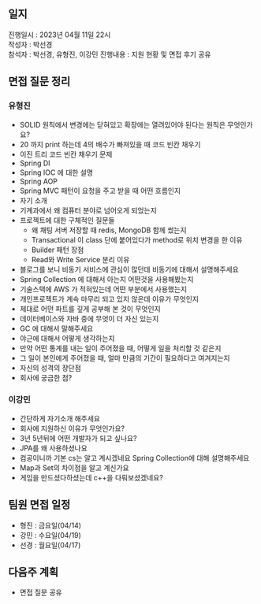 ## 일지
진행일시 : 2023년 04월 11일 22시  
작성자 : 박선경  
참석자 : 박선경, 유형진, 이강민
진행내용 : 지원 현황 및 면접 후기 공유

## 면접 질문 정리

### 유형진
- SOLID 원칙에서 변경에는 닫혀있고 확장에는 열려있어야 된다는 원칙은 무엇인가요?
- 20 까지 print 하는데 4의 배수가 빠져있을 때 코드 빈칸 채우기
- 이진 트리 코드 빈칸 채우기 문제
- Spring DI
- Spring IOC 에 대한 설명
- Spring AOP
- Spring MVC 패턴이 요청을 주고 받을 때 어떤 흐름인지
- 자기 소개
- 기계과에서 왜 컴퓨터 분야로 넘어오게 되었는지
- 프로젝트에 대한 구체적인 질문들
  - 왜 채팅 서버 저장할 때 redis, MongoDB 함께 썼는지
  - Transactional 이 class 단에 붙어있다가 method로 위치 변경을 한 이유
  - Builder 패턴 장점
  - Read와 Write Service 분리 이유
- 블로그를 보니 비동기 서비스에 관심이 많던데 비동기에 대해서 설명해주세요
- Spring Collection 에 대해서 아는지 어떤것을 사용해봤는지
- 기술스택에 AWS 가 적혀있는데 어떤 부분에서 사용했는지
- 개인프로젝트가 계속 마무리 되고 있지 않은데 이유가 무엇인지
- 제대로 어떤 파트를 깊게 공부해 본 것이 무엇인지
- 데이터베이스와 자바 중에 무엇이 더 자신 있는지
- GC 에 대해서 말해주세요
- 야근에 대해서 어떻게 생각하는지
- 만약 어떤 통계를 내는 일이 주어졌을 때, 어떻게 일을 처리할 것 같은지
- 그 일이 본인에게 주어졌을 때, 얼마 만큼의 기간이 필요하다고 여겨지는지
- 자신의 성격의 장단점
- 회사에 궁금한 점?

### 이강민
- 간단하게 자기소개 해주세요
- 회사에 지원하신 이유가 무엇인가요?
- 3년 5년뒤에 어떤 개발자가 되고 싶나요?
- JPA를 왜 사용하셨나요
- 컴공이니까 기본 cs는 알고 계시겠네요 Spring Collection에 대해 설명해주세요
- Map과 Set의 차이점을 알고 계신가요
- 게임을 만드셨다하셨는데 c++을 다뤄보셨겠네요?

## 팀원 면접 일정
- 형진 : 금요일(04/14)
- 강민 : 수요일(04/19)
- 선경 : 월요일(04/17)

## 다음주 계획
- 면접 질문 공유
